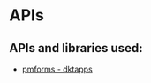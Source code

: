 # APIs

## APIs and libraries used:

- [pmforms - dktapps](https://github.com/dktapps-pm-pl/pmforms)